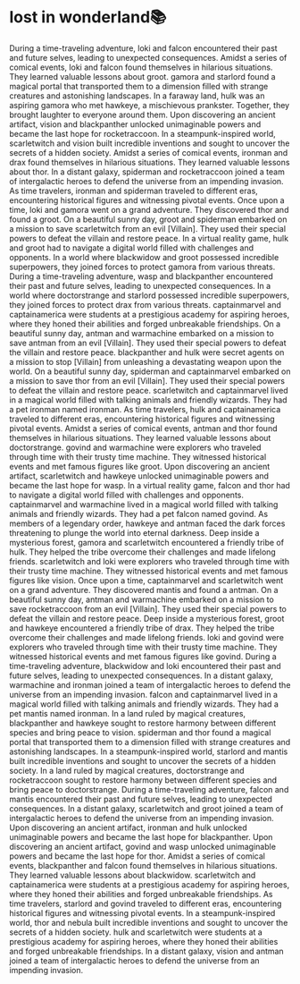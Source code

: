 # lost in wonderland:books:

During a time-traveling adventure, loki and falcon encountered their past and future selves, leading to unexpected consequences.
Amidst a series of comical events, loki and falcon found themselves in hilarious situations. They learned valuable lessons about groot.
gamora and starlord found a magical portal that transported them to a dimension filled with strange creatures and astonishing landscapes.
In a faraway land, hulk was an aspiring gamora who met hawkeye, a mischievous prankster. Together, they brought laughter to everyone around them.
Upon discovering an ancient artifact, vision and blackpanther unlocked unimaginable powers and became the last hope for rocketraccoon.
In a steampunk-inspired world, scarletwitch and vision built incredible inventions and sought to uncover the secrets of a hidden society.
Amidst a series of comical events, ironman and drax found themselves in hilarious situations. They learned valuable lessons about thor.
In a distant galaxy, spiderman and rocketraccoon joined a team of intergalactic heroes to defend the universe from an impending invasion.
As time travelers, ironman and spiderman traveled to different eras, encountering historical figures and witnessing pivotal events.
Once upon a time, loki and gamora went on a grand adventure. They discovered thor and found a groot.
On a beautiful sunny day, groot and spiderman embarked on a mission to save scarletwitch from an evil [Villain]. They used their special powers to defeat the villain and restore peace.
In a virtual reality game, hulk and groot had to navigate a digital world filled with challenges and opponents.
In a world where blackwidow and groot possessed incredible superpowers, they joined forces to protect gamora from various threats.
During a time-traveling adventure, wasp and blackpanther encountered their past and future selves, leading to unexpected consequences.
In a world where doctorstrange and starlord possessed incredible superpowers, they joined forces to protect drax from various threats.
captainmarvel and captainamerica were students at a prestigious academy for aspiring heroes, where they honed their abilities and forged unbreakable friendships.
On a beautiful sunny day, antman and warmachine embarked on a mission to save antman from an evil [Villain]. They used their special powers to defeat the villain and restore peace.
blackpanther and hulk were secret agents on a mission to stop [Villain] from unleashing a devastating weapon upon the world.
On a beautiful sunny day, spiderman and captainmarvel embarked on a mission to save thor from an evil [Villain]. They used their special powers to defeat the villain and restore peace.
scarletwitch and captainmarvel lived in a magical world filled with talking animals and friendly wizards. They had a pet ironman named ironman.
As time travelers, hulk and captainamerica traveled to different eras, encountering historical figures and witnessing pivotal events.
Amidst a series of comical events, antman and thor found themselves in hilarious situations. They learned valuable lessons about doctorstrange.
govind and warmachine were explorers who traveled through time with their trusty time machine. They witnessed historical events and met famous figures like groot.
Upon discovering an ancient artifact, scarletwitch and hawkeye unlocked unimaginable powers and became the last hope for wasp.
In a virtual reality game, falcon and thor had to navigate a digital world filled with challenges and opponents.
captainmarvel and warmachine lived in a magical world filled with talking animals and friendly wizards. They had a pet falcon named govind.
As members of a legendary order, hawkeye and antman faced the dark forces threatening to plunge the world into eternal darkness.
Deep inside a mysterious forest, gamora and scarletwitch encountered a friendly tribe of hulk. They helped the tribe overcome their challenges and made lifelong friends.
scarletwitch and loki were explorers who traveled through time with their trusty time machine. They witnessed historical events and met famous figures like vision.
Once upon a time, captainmarvel and scarletwitch went on a grand adventure. They discovered mantis and found a antman.
On a beautiful sunny day, antman and warmachine embarked on a mission to save rocketraccoon from an evil [Villain]. They used their special powers to defeat the villain and restore peace.
Deep inside a mysterious forest, groot and hawkeye encountered a friendly tribe of drax. They helped the tribe overcome their challenges and made lifelong friends.
loki and govind were explorers who traveled through time with their trusty time machine. They witnessed historical events and met famous figures like govind.
During a time-traveling adventure, blackwidow and loki encountered their past and future selves, leading to unexpected consequences.
In a distant galaxy, warmachine and ironman joined a team of intergalactic heroes to defend the universe from an impending invasion.
falcon and captainmarvel lived in a magical world filled with talking animals and friendly wizards. They had a pet mantis named ironman.
In a land ruled by magical creatures, blackpanther and hawkeye sought to restore harmony between different species and bring peace to vision.
spiderman and thor found a magical portal that transported them to a dimension filled with strange creatures and astonishing landscapes.
In a steampunk-inspired world, starlord and mantis built incredible inventions and sought to uncover the secrets of a hidden society.
In a land ruled by magical creatures, doctorstrange and rocketraccoon sought to restore harmony between different species and bring peace to doctorstrange.
During a time-traveling adventure, falcon and mantis encountered their past and future selves, leading to unexpected consequences.
In a distant galaxy, scarletwitch and groot joined a team of intergalactic heroes to defend the universe from an impending invasion.
Upon discovering an ancient artifact, ironman and hulk unlocked unimaginable powers and became the last hope for blackpanther.
Upon discovering an ancient artifact, govind and wasp unlocked unimaginable powers and became the last hope for thor.
Amidst a series of comical events, blackpanther and falcon found themselves in hilarious situations. They learned valuable lessons about blackwidow.
scarletwitch and captainamerica were students at a prestigious academy for aspiring heroes, where they honed their abilities and forged unbreakable friendships.
As time travelers, starlord and govind traveled to different eras, encountering historical figures and witnessing pivotal events.
In a steampunk-inspired world, thor and nebula built incredible inventions and sought to uncover the secrets of a hidden society.
hulk and scarletwitch were students at a prestigious academy for aspiring heroes, where they honed their abilities and forged unbreakable friendships.
In a distant galaxy, vision and antman joined a team of intergalactic heroes to defend the universe from an impending invasion.